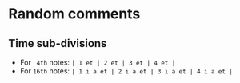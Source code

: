 # Random comments

## Time sub-divisions

+ For ` 4th` notes: `| 1 et | 2 et | 3 et | 4 et |`
+ For `16th` notes: `| 1 i a et | 2 i a et | 3 i a et | 4 i a et |` 
